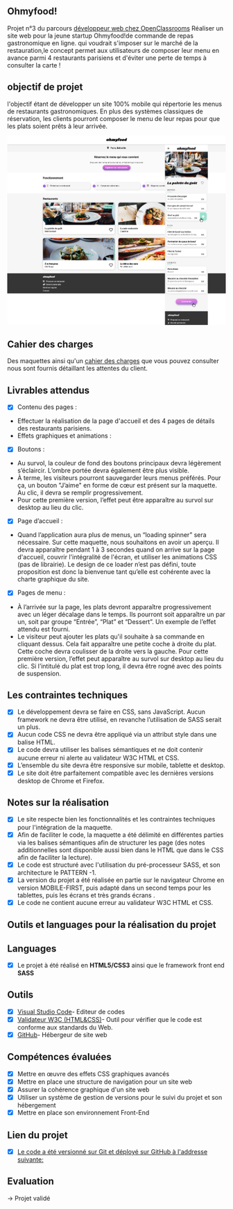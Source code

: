 ## Ohmyfood!

Projet n°3 du parcours [développeur web chez OpenClassrooms](https://openclassrooms.com/fr/paths185-developpeur-web#path-tabs)
Réaliser un site web pour la jeune startup Ohmyfood!de commande de repas gastronomique en ligne. qui voudrait s'imposer sur le marché de la restauration,le concept permet aux utilisateurs de composer leur menu en avance parmi 4 restaurants parisiens et d'éviter une perte de temps à consulter la carte !

## objectif de projet 

l'objectif étant de développer un site 100% mobile qui répertorie les menus de restaurants gastronomiques. En plus des systèmes classiques de réservation, les clients pourront composer le menu de leur repas pour que les plats soient prêts à leur arrivée.

![desktop ](/images/maquette.png)

## Cahier des charges

Des maquettes ainsi qu'un [cahier des charges](https://s3-eu-west-1.amazonaws.com/course.oc-static.com/projects/DW_P3/Brief%20cre%CC%81atif%20-%20Ohmyfood!.pdf) que vous pouvez consulter nous sont fournis détaillant les attentes du client.


## Livrables attendus
- [x] Contenu des pages :
- Effectuer la réalisation de la page d'accueil et des 4 pages de détails des restaurants parisiens.
- Effets graphiques et animations :

- [x] Boutons :
- Au survol, la couleur de fond des boutons principaux devra légèrement s’éclaircir. L’ombre portée devra également être plus visible.
- À terme, les visiteurs pourront sauvegarder leurs menus préférés. Pour ça, un bouton "J’aime" en forme de cœur est présent sur la maquette. Au clic, il devra se remplir progressivement. 
- Pour cette première version, l’effet peut être apparaître au survol sur desktop au lieu du clic.

- [x] Page d’accueil :
- Quand l’application aura plus de menus, un “loading spinner” sera nécessaire. Sur cette maquette, nous souhaitons en avoir un aperçu. Il devra apparaître pendant 1 à 3 secondes quand on arrive sur la page d'accueil, couvrir l'intégralité de l'écran, et utiliser les animations CSS (pas de librairie). Le design de ce loader n’est pas défini, toute proposition est donc la bienvenue tant qu’elle est cohérente avec la charte graphique du site.

- [x] Pages de menu :
- À l’arrivée sur la page, les plats devront apparaître progressivement avec un léger décalage dans le temps. Ils pourront soit apparaître un par un, soit par groupe “Entrée”, “Plat” et “Dessert”. Un exemple de l’effet attendu est fourni.
- Le visiteur peut ajouter les plats qu'il souhaite à sa commande en cliquant dessus. Cela fait apparaître une petite coche à droite du plat. Cette coche devra coulisser de la droite vers la gauche. Pour cette première version, l’effet peut apparaître au survol sur desktop au lieu du clic. Si l’intitulé du plat est trop long, il devra être rogné avec des points de suspension.

## Les contraintes techniques
- [x] Le développement devra se faire en CSS, sans JavaScript.
Aucun framework ne devra être utilisé, en revanche l’utilisation de SASS serait un plus.
- [x] Aucun code CSS ne devra être appliqué via un attribut style dans une balise HTML.
- [x] Le code devra utiliser les balises sémantiques et ne doit contenir aucune erreur ni alerte au validateur W3C HTML et CSS.
- [x] L’ensemble du site devra être responsive sur mobile, tablette et desktop.
- [x] Le site doit être parfaitement compatible avec les dernières versions desktop de Chrome et Firefox.

## Notes sur la réalisation
- [x] Le site respecte bien les fonctionnalités et les contraintes techniques pour l'intégration de la maquette.
- [x] Afin de faciliter le code, la maquette a été délimité en différentes parties via les balises sémantiques afin de structurer les page (des notes additionnelles sont disponible aussi bien dans le HTML que dans le CSS afin de faciliter la lecture).
- [x] Le code est structuré avec l'utilisation du pré-processeur SASS, et son architecture le PATTERN -1.
- [x] La version du projet a été réalisée en partie sur le navigateur Chrome en version MOBILE-FIRST, puis adapté dans un second temps pour les tablettes, puis les écrans et très grands écrans .
- [x] Le code ne contient aucune erreur au validateur W3C HTML et CSS.

## Outils et languages pour la réalisation du projet

## Languages
- [x] Le projet à été réalisé en **HTML5/CSS3** ainsi que le framework front end **SASS**

## Outils         
- [x] [Visual Studio Code](https://code.visualstudio.com/)- Editeur de codes
- [x] [Validateur W3C (HTML&CSS)](https://validator.w3.org/)- Outil pour vérifier que le code est conforme aux standards du Web.
- [x] [GitHub](https://github.com/)- Hébergeur de site web 

## Compétences évaluées
- [x] Mettre en œuvre des effets CSS graphiques avancés
- [x] Mettre en place une structure de navigation pour un site web
- [x] Assurer la cohérence graphique d'un site web
- [x] Utiliser un système de gestion de versions pour le suivi du projet et son hébergement
- [x] Mettre en place son environnement Front-End

## Lien du projet 
- [x] [Le code a été versionné sur Git et déployé sur GitHub à l'addresse suivante:](https:)

## Evaluation
-> Projet validé